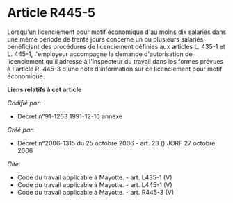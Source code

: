 # Article R445-5

Lorsqu'un licenciement pour motif économique d'au moins dix salariés dans une même période de trente jours concerne un ou
plusieurs salariés bénéficiant des procédures de licenciement définies aux articles L. 435-1 et L. 445-1, l'employeur
accompagne la demande d'autorisation de licenciement qu'il adresse à l'inspecteur du travail dans les formes prévues à
l'article R. 445-3 d'une note d'information sur ce licenciement pour motif économique.

**Liens relatifs à cet article**

_Codifié par_:

  - Décret n°91-1263 1991-12-16 annexe

_Créé par_:

  - Décret n°2006-1315 du 25 octobre 2006 - art. 23 () JORF 27 octobre 2006

_Cite_:

  - Code du travail applicable à Mayotte. - art. L435-1 (V)
  - Code du travail applicable à Mayotte. - art. L445-1 (V)
  - Code du travail applicable à Mayotte. - art. R445-3 (V)
